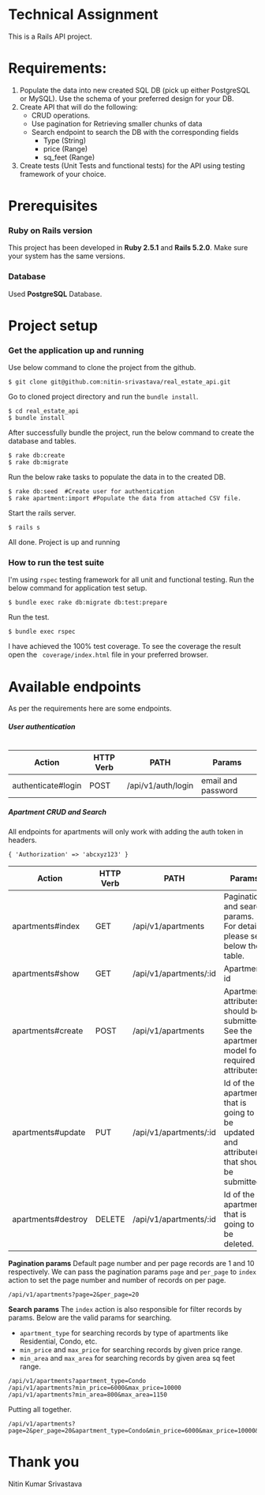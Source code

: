 # Technical Assignment
This is a Rails API project.
# Requirements:
1. Populate the data into new created SQL DB (pick up either PostgreSQL or MySQL). Use the schema of your preferred design for your DB.
2. Create API that will do the following:
    * CRUD operations.
    * Use pagination for Retrieving smaller chunks of data
    * Search endpoint to search the DB with the corresponding fields
        * Type (String)
        * price (Range)
        * sq_feet (Range)
3. Create tests (Unit Tests and functional tests) for the API using testing framework of your choice.



# Prerequisites
### Ruby on Rails version
This project has been developed in **Ruby 2.5.1** and **Rails 5.2.0**. Make sure your system has the same versions.
### Database
Used **PostgreSQL** Database.
# Project setup
### Get the application up and running
Use below command to clone the project from the github.
```
$ git clone git@github.com:nitin-srivastava/real_estate_api.git
```
Go to cloned project directory and run the `bundle install`.
```
$ cd real_estate_api
$ bundle install
```
After successfully bundle the project, run the below command to create the database and tables.
```
$ rake db:create
$ rake db:migrate
```
Run the below rake tasks to populate the data in to the created DB.
```
$ rake db:seed  #Create user for authentication
$ rake apartment:import #Populate the data from attached CSV file.
```
Start the rails server.
```
$ rails s
```
All done. Project is up and running
### How to run the test suite
I'm using `rspec` testing framework for all unit and functional testing. Run the below command for application test setup.
```
$ bundle exec rake db:migrate db:test:prepare
```
Run the test.
```
$ bundle exec rspec
```
I have achieved the 100% test coverage. To see the coverage the result open the ` coverage/index.html` file in your preferred browser.

# Available endpoints
As per the requirements here are some endpoints.
##### User authentication
#
| Action | HTTP Verb | PATH | Params |
| ------ | ------ | ----- | ---- |
| authenticate#login | POST | /api/v1/auth/login | email and password |

##### Apartment CRUD and Search
All endpoints for apartments will only work with adding the auth token in headers.
```
{ 'Authorization' => 'abcxyz123' }
```

| Action | HTTP Verb | PATH | Params |
| ------ | --------- | ----- | ---- |
| apartments#index | GET | /api/v1/apartments | Pagination and search params. For details please see below the table. |
| apartments#show | GET | /api/v1/apartments/:id | Apartment id |
| apartments#create | POST | /api/v1/apartments | Apartment attributes should be submitted. See the apartment model for required attributes. |
| apartments#update | PUT | /api/v1/apartments/:id | Id of the apartment that is going to be updated and attribute(s) that should be submitted. |
| apartments#destroy | DELETE | /api/v1/apartments/:id | Id of the apartment that is going to be deleted. |
**Pagination params**
Default page number and per page records are 1 and 10 respectively. We can pass the pagination params `page` and `per_page` to `index` action to set the page number and number of records on per page.
```
/api/v1/apartments?page=2&per_page=20
```
**Search params**
The `index` action is also responsible for filter records by params. Below are the valid params for searching.
- `apartment_type` for searching records by type of apartments like Residential, Condo, etc.
- `min_price` and `max_price` for searching records by given price range.
- `min_area` and `max_area` for searching records by given area sq feet range.

```
/api/v1/apartments?apartment_type=Condo
/api/v1/apartments?min_price=6000&max_price=10000
/api/v1/apartments?min_area=800&max_area=1150
```
Putting all together.
```
/api/v1/apartments?page=2&per_page=20&apartment_type=Condo&min_price=6000&max_price=10000&min_area=800&max_area=1150
```

# Thank you
Nitin Kumar Srivastava